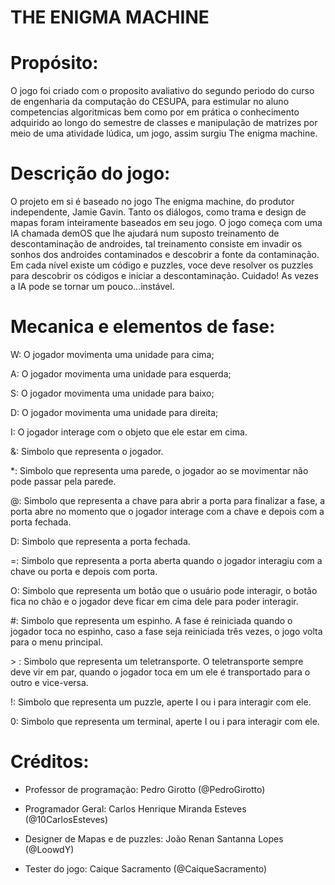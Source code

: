 # THE ENIGMA MACHINE

# Propósito:

O jogo foi criado com o proposito avaliativo do segundo periodo do curso de engenharia da computação do CESUPA, para estimular no aluno competencias algoritmicas bem como por em prática o conhecimento adquirido ao longo do semestre de classes e manipulação de matrizes por meio de uma atividade lúdica, um jogo, assim surgiu The enigma machine.


# Descrição do jogo:

O projeto em si é baseado no jogo The enigma machine, do produtor independente, Jamie Gavin. Tanto os diálogos, como trama e design de mapas foram inteiramente baseados em seu jogo. O jogo começa com uma IA chamada demOS que lhe ajudará num suposto treinamento de descontaminação de androides, tal treinamento consiste em invadir os sonhos dos androides contaminados e descobrir a fonte da contaminação. Em cada nível existe um código e puzzles, voce deve resolver os puzzles para descobrir os códigos e iniciar a descontaminação. Cuidado! As vezes a IA pode se tornar um pouco...instável. 


# Mecanica e elementos de fase:

W: O jogador movimenta uma unidade para cima;

A: O jogador movimenta uma unidade para esquerda;

S: O jogador movimenta uma unidade para baixo;

D: O jogador movimenta uma unidade para direita;

I: O jogador interage com o objeto que ele estar em cima.

&: Simbolo que representa o jogador.

*: Simbolo que representa uma parede, o jogador ao se movimentar não pode passar pela parede.

@: Simbolo que representa a chave para abrir a porta para finalizar a fase, a porta abre no momento que o jogador interage com a chave e depois com a porta fechada.

D: Simbolo que representa a porta fechada.

=: Simbolo que representa a porta aberta quando o jogador interagiu com a chave ou porta e depois com porta.

O: Simbolo que representa um botão que o usuário pode interagir, o botão fica no chão e o jogador deve ficar em cima dele para poder interagir.

#: Simbolo que representa um espinho. A fase é reiniciada quando o jogador toca no espinho, caso a fase seja reiniciada três vezes, o jogo volta para o menu principal.

\> : Simbolo que representa um teletransporte. O teletransporte sempre deve vir em par, quando o jogador toca em um ele é transportado para o outro e vice-versa.

!: Simbolo que representa um puzzle, aperte I ou i para interagir com ele.

0: Simbolo que representa um terminal, aperte I ou i para interagir com ele.

# Créditos:

* Professor de programação: Pedro Girotto (@PedroGirotto)

* Programador Geral: Carlos Henrique Miranda Esteves (@10CarlosEsteves)

* Designer de Mapas e de puzzles: João Renan Santanna Lopes (@LoowdY)

* Tester do jogo: Caique Sacramento (@CaiqueSacramento)
